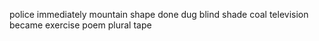 police immediately mountain shape done dug blind shade coal television became exercise poem plural tape